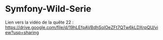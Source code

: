 # Symfony-Wild-Serie
Lien vers la vidéo de la quête 22 : https://drive.google.com/file/d/19hLEfpAVBdhSolOeZFt7QTw6kLDXrpQU/view?usp=sharing
